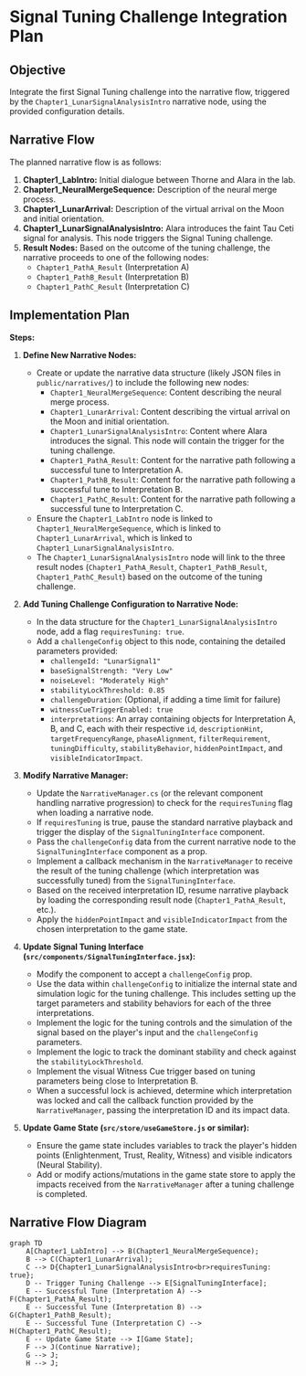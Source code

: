 # Signal Tuning Challenge Integration Plan

## Objective

Integrate the first Signal Tuning challenge into the narrative flow, triggered by the `Chapter1_LunarSignalAnalysisIntro` narrative node, using the provided configuration details.

## Narrative Flow

The planned narrative flow is as follows:

1.  **Chapter1_LabIntro:** Initial dialogue between Thorne and Alara in the lab.
2.  **Chapter1_NeuralMergeSequence:** Description of the neural merge process.
3.  **Chapter1_LunarArrival:** Description of the virtual arrival on the Moon and initial orientation.
4.  **Chapter1_LunarSignalAnalysisIntro:** Alara introduces the faint Tau Ceti signal for analysis. This node triggers the Signal Tuning challenge.
5.  **Result Nodes:** Based on the outcome of the tuning challenge, the narrative proceeds to one of the following nodes:
    *   `Chapter1_PathA_Result` (Interpretation A)
    *   `Chapter1_PathB_Result` (Interpretation B)
    *   `Chapter1_PathC_Result` (Interpretation C)

## Implementation Plan

**Steps:**

1.  **Define New Narrative Nodes:**
    *   Create or update the narrative data structure (likely JSON files in `public/narratives/`) to include the following new nodes:
        *   `Chapter1_NeuralMergeSequence`: Content describing the neural merge process.
        *   `Chapter1_LunarArrival`: Content describing the virtual arrival on the Moon and initial orientation.
        *   `Chapter1_LunarSignalAnalysisIntro`: Content where Alara introduces the signal. This node will contain the trigger for the tuning challenge.
        *   `Chapter1_PathA_Result`: Content for the narrative path following a successful tune to Interpretation A.
        *   `Chapter1_PathB_Result`: Content for the narrative path following a successful tune to Interpretation B.
        *   `Chapter1_PathC_Result`: Content for the narrative path following a successful tune to Interpretation C.
    *   Ensure the `Chapter1_LabIntro` node is linked to `Chapter1_NeuralMergeSequence`, which is linked to `Chapter1_LunarArrival`, which is linked to `Chapter1_LunarSignalAnalysisIntro`.
    *   The `Chapter1_LunarSignalAnalysisIntro` node will link to the three result nodes (`Chapter1_PathA_Result`, `Chapter1_PathB_Result`, `Chapter1_PathC_Result`) based on the outcome of the tuning challenge.

2.  **Add Tuning Challenge Configuration to Narrative Node:**
    *   In the data structure for the `Chapter1_LunarSignalAnalysisIntro` node, add a flag `requiresTuning: true`.
    *   Add a `challengeConfig` object to this node, containing the detailed parameters provided:
        *   `challengeId: "LunarSignal1"`
        *   `baseSignalStrength: "Very Low"`
        *   `noiseLevel: "Moderately High"`
        *   `stabilityLockThreshold: 0.85`
        *   `challengeDuration`: (Optional, if adding a time limit for failure)
        *   `witnessCueTriggerEnabled: true`
        *   `interpretations`: An array containing objects for Interpretation A, B, and C, each with their respective `id`, `descriptionHint`, `targetFrequencyRange`, `phaseAlignment`, `filterRequirement`, `tuningDifficulty`, `stabilityBehavior`, `hiddenPointImpact`, and `visibleIndicatorImpact`.

3.  **Modify Narrative Manager:**
    *   Update the `NarrativeManager.cs` (or the relevant component handling narrative progression) to check for the `requiresTuning` flag when loading a narrative node.
    *   If `requiresTuning` is true, pause the standard narrative playback and trigger the display of the `SignalTuningInterface` component.
    *   Pass the `challengeConfig` data from the current narrative node to the `SignalTuningInterface` component as a prop.
    *   Implement a callback mechanism in the `NarrativeManager` to receive the result of the tuning challenge (which interpretation was successfully tuned) from the `SignalTuningInterface`.
    *   Based on the received interpretation ID, resume narrative playback by loading the corresponding result node (`Chapter1_PathA_Result`, etc.).
    *   Apply the `hiddenPointImpact` and `visibleIndicatorImpact` from the chosen interpretation to the game state.

4.  **Update Signal Tuning Interface (`src/components/SignalTuningInterface.jsx`):**
    *   Modify the component to accept a `challengeConfig` prop.
    *   Use the data within `challengeConfig` to initialize the internal state and simulation logic for the tuning challenge. This includes setting up the target parameters and stability behaviors for each of the three interpretations.
    *   Implement the logic for the tuning controls and the simulation of the signal based on the player's input and the `challengeConfig` parameters.
    *   Implement the logic to track the dominant stability and check against the `stabilityLockThreshold`.
    *   Implement the visual Witness Cue trigger based on tuning parameters being close to Interpretation B.
    *   When a successful lock is achieved, determine which interpretation was locked and call the callback function provided by the `NarrativeManager`, passing the interpretation ID and its impact data.

5.  **Update Game State (`src/store/useGameStore.js` or similar):**
    *   Ensure the game state includes variables to track the player's hidden points (Enlightenment, Trust, Reality, Witness) and visible indicators (Neural Stability).
    *   Add or modify actions/mutations in the game state store to apply the impacts received from the `NarrativeManager` after a tuning challenge is completed.

## Narrative Flow Diagram

```mermaid
graph TD
    A[Chapter1_LabIntro] --> B(Chapter1_NeuralMergeSequence);
    B --> C(Chapter1_LunarArrival);
    C --> D{Chapter1_LunarSignalAnalysisIntro<br>requiresTuning: true};
    D -- Trigger Tuning Challenge --> E[SignalTuningInterface];
    E -- Successful Tune (Interpretation A) --> F(Chapter1_PathA_Result);
    E -- Successful Tune (Interpretation B) --> G(Chapter1_PathB_Result);
    E -- Successful Tune (Interpretation C) --> H(Chapter1_PathC_Result);
    E -- Update Game State --> I[Game State];
    F --> J(Continue Narrative);
    G --> J;
    H --> J;